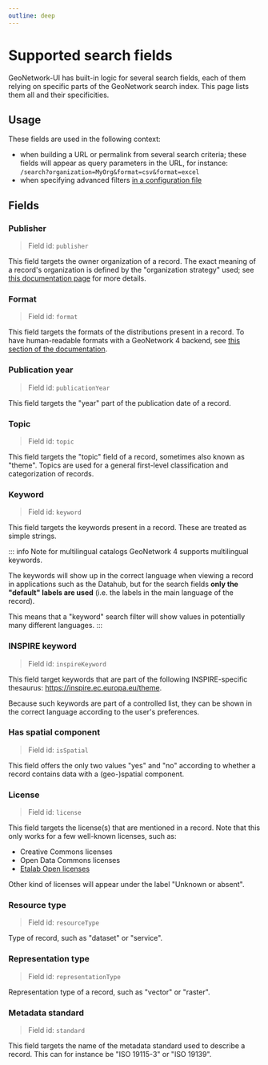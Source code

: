 ```yaml
---
outline: deep
---
```


# Supported search fields

GeoNetwork-UI has built-in logic for several search fields, each of them relying on specific parts of the GeoNetwork search index. This page lists them all and their specificities.

## Usage

These fields are used in the following context:

- when building a URL or permalink from several search criteria; these fields will appear as query parameters in the URL, for instance:  
  `/search?organization=MyOrg&format=csv&format=excel`
- when specifying advanced filters [in a configuration file](../guide/configure.md#search)

## Fields

### Publisher

> Field id: `publisher`

This field targets the owner organization of a record. The exact meaning of a record's organization is defined by the "organization strategy" used; see [this documentation page](./organizations.md) for more details.

### Format

> Field id: `format`

This field targets the formats of the distributions present in a record. To have human-readable formats with a GeoNetwork 4 backend, see [this section of the documentation](../guide/deploy.md#enabling-improved-search-fields).

### Publication year

> Field id: `publicationYear`

This field targets the "year" part of the publication date of a record.

### Topic

> Field id: `topic`

This field targets the "topic" field of a record, sometimes also known as "theme". Topics are used for a general first-level classification and categorization of records.

### Keyword

> Field id: `keyword`

This field targets the keywords present in a record. These are treated as simple strings.

::: info Note for multilingual catalogs
GeoNetwork 4 supports multilingual keywords.

The keywords will show up in the correct language when viewing a record in applications such as the Datahub, but for the search fields **only the "default" labels are used** (i.e. the labels in the main language of the record).

This means that a "keyword" search filter will show values in potentially many different languages.
:::

### INSPIRE keyword

> Field id: `inspireKeyword`

This field target keywords that are part of the following INSPIRE-specific thesaurus: https://inspire.ec.europa.eu/theme.

Because such keywords are part of a controlled list, they can be shown in the correct language according to the user's preferences.

### Has spatial component

> Field id: `isSpatial`

This field offers the only two values "yes" and "no" according to whether a record contains data with a (geo-)spatial component.

### License

> Field id: `license`

This field targets the license(s) that are mentioned in a record. Note that this only works for a few well-known licenses, such as:

- Creative Commons licenses
- Open Data Commons licenses
- [Etalab Open licenses](https://www.etalab.gouv.fr/licence-ouverte-open-licence/)

Other kind of licenses will appear under the label "Unknown or absent".

### Resource type

> Field id: `resourceType`

Type of record, such as "dataset" or "service".

### Representation type

> Field id: `representationType`

Representation type of a record, such as "vector" or "raster".

### Metadata standard

> Field id: `standard`

This field targets the name of the metadata standard used to describe a record. This can for instance be "ISO 19115-3" or "ISO 19139".
